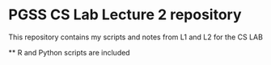 # PGSS CS Lab Lecture 2 repository

This repository contains my scripts and notes from L1 and L2 for the CS LAB

** R and Python scripts are included
